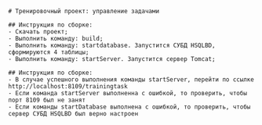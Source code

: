     # Тренировочный проект: управление задачами
 
    ## Инструкция по сборке: 
    - Скачать проект;
    - Выполнить команду: build;
    - Выполнить команду: startdatabase. Запустится СУБД HSQLBD, сформируются 4 таблицы;
    - Выполнить команду: startServer. Запустится сервер Tomcat;

    ## Инструкция по сборке: 
    - В случае успешного выполнения команды startServer, перейти по ссылке http://localhost:8109/trainingtask
    - Если команда startServer выполненна с ошибкой, то проверить, чтобы порт 8109 был не занят
    - Если команды startDatabase выполнена с ошибкой, то проверить, чтобы сервер СУБД HSQLBD был верно настроен
